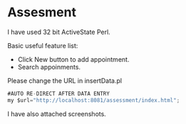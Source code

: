 # Assesment

I have used 32 bit ActiveState Perl.

Basic useful feature list:

 * Click New button to add appointment.
 * Search appoinments.

Please change the URL in insertData.pl

```javascript
#AUTO RE-DIRECT AFTER DATA ENTRY
my $url="http://localhost:8081/assessment/index.html";
```
I have also attached screenshots.